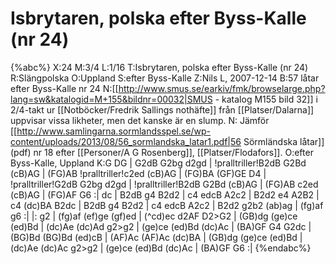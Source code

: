 # Isbrytaren, polska efter Byss-Kalle (nr 24)

{%abc%}
X:24
M:3/4
L:1/16
T:Isbrytaren, polska efter Byss-Kalle (nr 24)
R:Slängpolska
O:Uppland
S:efter Byss-Kalle
Z:Nils L, 2007-12-14 
B:57 låtar efter Byss-Kalle nr 24
N:[[http://www.smus.se/earkiv/fmk/browselarge.php?lang=sw&katalogid=M+155&bildnr=00032|SMUS - katalog M155 bild 32]] i 2/4-takt ur [[Notböcker/Fredrik Sallings nothäfte]] från [[Platser/Dalarna]] uppvisar vissa likheter, men det kanske är en slump.
N: Jämför [[http://www.samlingarna.sormlandsspel.se/wp-content/uploads/2013/08/56_sormlandska_latar1.pdf|56 Sörmländska låtar]] (pdf) nr 18 efter [[Personer/A G Rosenberg]], [[Platser/Flodafors]].
O:efter Byss-Kalle, Uppland
K:G
DG |               G2dB G2bg  d2gd  | !pralltriller!B2dB G2Bd (cB)AG | (FG)AB !pralltriller!c2ed (cB)AG | (FG)BA (GF)GE D4 | 
     !pralltriller!G2dB G2bg  d2gd  | !pralltriller!B2dB G2Bd (cB)AG | (FG)AB               c2ed (cB)AG | (FG)AF G6       :| 
dc | B2dB g4    B2d2  | c4   edcB  A2c2  | B2d2   e4   A2B2   | c4 (dc)BA  B2dc  |
     B2dB g4    B2d2  | c4   edcB  A2c2  | B2d2   g2b2 (ab)ag | (fg)af g6       :|
|: g2 | (fg)af (ef)ge (gf)ed | (^cd)ec d2AF  D2>G2  | (GB)dg (ge)ce (ed)Bd | 
     (dc)Ae (dc)Ad g2>g2  | (ge)ce (ed)Bd (dc)Ac | (BA)GF G4 G2dc       |
     (BG)Bd (BG)Bd (ed)cB | (AF)Ac (AF)Ac (dc)BA | (GB)dg (ge)ce (ed)Bd |
     (dc)Ae (dc)Ac g2>g2  | (ge)ce (ed)Bd (dc)Ac | (BA)GF G6           :|
{%endabc%}

